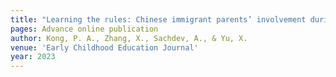 ```yaml
---
title: "Learning the rules: Chinese immigrant parents’ involvement during their children’s transition to kindergarten"
pages: Advance online publication
author: Kong, P. A., Zhang, X., Sachdev, A., & Yu, X.
venue: 'Early Childhood Education Journal'
year: 2023
---
```

